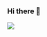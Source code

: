 ### Hi there 👋
<a href="https://velog.io/@sungw00ng/posts" target="_blank"><img src="https://img.shields.io/badge/Velog-000000?style=for-the-badge&logo=velog&logoColor=#20C997"/></a>
<!--
**sungw00ng/sungw00ng** is a ✨ _special_ ✨ repository because its `README.md` (this file) appears on your GitHub profile.

Here are some ideas to get you started:

- 🔭 I’m currently working on ...
- 🌱 I’m currently learning ...
- 👯 I’m looking to collaborate on ...
- 🤔 I’m looking for help with ...
- 💬 Ask me about ...
- 📫 How to reach me: ...
- 😄 Pronouns: ...
- ⚡ Fun fact: ...
-->
